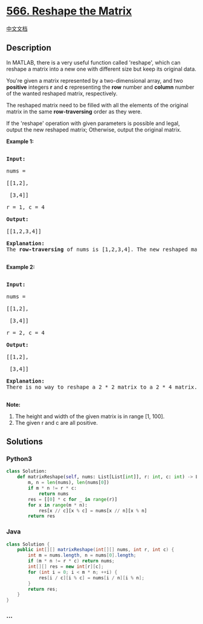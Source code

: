 # [566. Reshape the Matrix](https://leetcode.com/problems/reshape-the-matrix)

[中文文档](/solution/0500-0599/0566.Reshape%20the%20Matrix/README.md)

## Description

<p>In MATLAB, there is a very useful function called 'reshape', which can reshape a matrix into a new one with different size but keep its original data.

</p>

<p>

You're given a matrix represented by a two-dimensional array, and two <b>positive</b> integers <b>r</b> and <b>c</b> representing the <b>row</b> number and <b>column</b> number of the wanted reshaped matrix, respectively.</p>

 <p>The reshaped matrix need to be filled with all the elements of the original matrix in the same <b>row-traversing</b> order as they were.

</p>

<p>

If the 'reshape' operation with given parameters is possible and legal, output the new reshaped matrix; Otherwise, output the original matrix.

</p>

<p><b>Example 1:</b><br />

<pre>

<b>Input:</b> 

nums = 

[[1,2],

 [3,4]]

r = 1, c = 4

<b>Output:</b> 

[[1,2,3,4]]

<b>Explanation:</b><br>The <b>row-traversing</b> of nums is [1,2,3,4]. The new reshaped matrix is a 1 * 4 matrix, fill it row by row by using the previous list.

</pre>

</p>

<p><b>Example 2:</b><br />

<pre>

<b>Input:</b> 

nums = 

[[1,2],

 [3,4]]

r = 2, c = 4

<b>Output:</b> 

[[1,2],

 [3,4]]

<b>Explanation:</b><br>There is no way to reshape a 2 * 2 matrix to a 2 * 4 matrix. So output the original matrix.

</pre>

</p>

<p><b>Note:</b><br>

<ol>

<li>The height and width of the given matrix is in range [1, 100].</li>

<li>The given r and c are all positive.</li>

</ol>

</p>

## Solutions

<!-- tabs:start -->

### **Python3**

```python
class Solution:
    def matrixReshape(self, nums: List[List[int]], r: int, c: int) -> List[List[int]]:
        m, n = len(nums), len(nums[0])
        if m * n != r * c:
            return nums
        res = [[0] * c for _ in range(r)]
        for x in range(m * n):
            res[x // c][x % c] = nums[x // n][x % n]
        return res
```

### **Java**

```java
class Solution {
    public int[][] matrixReshape(int[][] nums, int r, int c) {
        int m = nums.length, n = nums[0].length;
        if (m * n != r * c) return nums;
        int[][] res = new int[r][c];
        for (int i = 0; i < m * n; ++i) {
            res[i / c][i % c] = nums[i / n][i % n];
        }
        return res;
    }
}
```

### **...**

```

```

<!-- tabs:end -->
